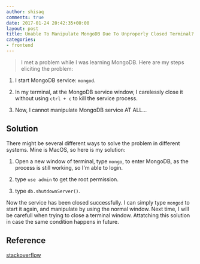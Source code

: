```yaml
---
author: shisaq
comments: true
date: 2017-01-24 20:42:35+00:00
layout: post
title: Unable To Manipulate MongoDB Due To Unproperly Closed Terminal?
categories:
- frontend
---
```


> I met a problem while I was learning MongoDB. Here are my steps eliciting the problem:

1. I start MongoDB service: `mongod`.

2. In my terminal, at the MongoDB service window, I carelessly close it without using `ctrl + c` to kill the service process.

3. Now, I cannot manipulate MongoDB service AT ALL...

## Solution

There might be several different ways to solve the problem in different systems. Mine is MacOS, so here is my solution:

1. Open a new window of terminal, type `mongo`, to enter MongoDB, as the process is still working, so I'm able to login.

2. type `use admin` to get the root permission.

3. type `db.shutdownServer()`.

Now the service has been closed successfully. I can simply type `mongod` to start it again, and manipulate by using the normal window. Next time, I will be carefull when trying to close a terminal window. Attatching this solution in case the same condition happens in future.


## Reference

[stackoverflow](http://stackoverflow.com/questions/8495293/whats-a-clean-way-to-stop-mongod-on-mac-os-x)
